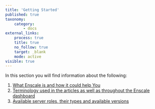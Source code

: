 ```yaml
---
title: 'Getting Started'
published: true
taxonomy:
    category:
        - docs
external_links:
    process: true
    title: true
    no_follow: true
    target: _blank
    mode: active
visible: true
---
```


In this section you will find information about the following:

1. [What Enscale is and how it could help You](/getting-started/introduction-to-enscale)
2. [Terminology used in the articles as well as throughout the Enscale dashboard](/getting-started/key-terms)
3. [Available server roles, their types and available versions](/getting-started/servers-and-technologies)